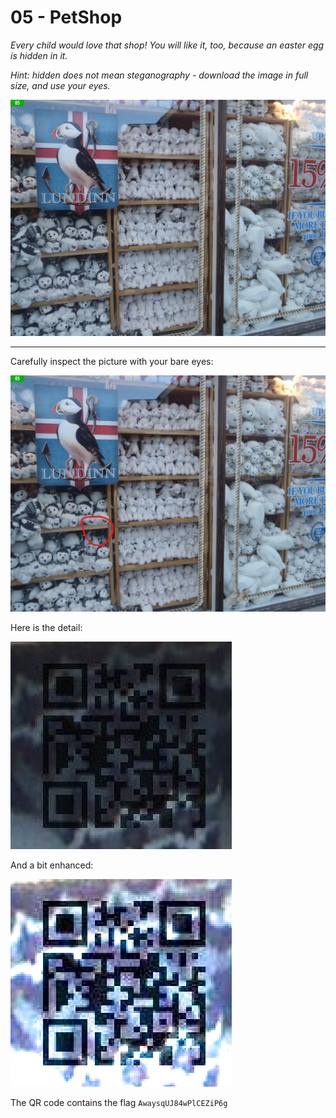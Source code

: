 # 05 - PetShop 

_Every child would love that shop! You will like it, too, because an easter egg is hidden in it._

_Hint: hidden does not mean steganography - download the image in full size, and use your eyes._

![](pet_shop.jpg)

---

Carefully inspect the picture with your bare eyes:

![](pet_shop_solved.jpg)

Here is the detail:

![](qr.png)

And a bit enhanced:

![](qr_enhanced.jpg)

The QR code contains the flag `AwaysqUJ84wPlCEZiP6g`